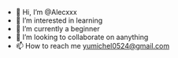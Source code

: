 - 👋 Hi, I’m @Alecxxx
- 👀 I’m interested in learning
- 🌱 I’m currently a beginner 
- 💞️ I’m looking to collaborate on aanything
- 📫 How to reach me yumichel0524@gmail.com

<!---
Alecxxx/Alecxxx is a ✨ special ✨ repository because its `README.md` (this file) appears on your GitHub profile.
You can click the Preview link to take a look at your changes.
--->
